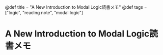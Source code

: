 @def title = "A New Introduction to Modal Logic読書メモ"
@def tags = ["logic", "reading note", "modal logic"]

A New Introduction to Modal Logic読書メモ
=========================================

